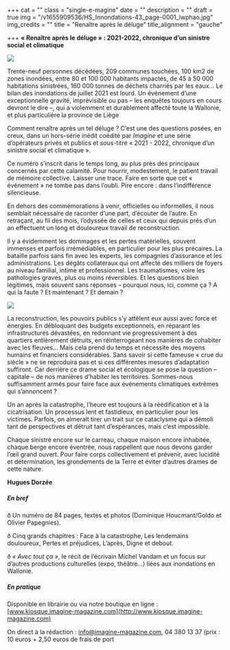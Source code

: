 +++
cat = ""
class = "single-e-magine"
date = ""
description = ""
draft = true
img = "/v1655909536/HS_Innondations-43_page-0001_lwphao.jpg"
img_credits = ""
title = "Renaître après le déluge"
title_alignment = "gauche"

+++
**« Renaître après le déluge » : 2021-2022, chronique d’un sinistre social et climatique**

![](https://res.cloudinary.com/drg3m95yg/image/upload/c_limit,dpr_auto,q_70,w_1000,f_auto/v1655909581/HS_Innondations_Cover_kyxdof.jpg)

Trente-neuf personnes décédées, 209 communes touchées, 100 km2 de zones inondées, entre 80 et 100 000 habitants impactés, de 45 à 50 000 habitations sinistrées, 160 000 tonnes de déchets charriés par les eaux… Le bilan des inondations de juillet 2021 est lourd. Un événement d’une exceptionnelle gravité, imprévisible ou pas – les enquêtes toujours en cours devront le dire –, qui a violemment et durablement affecté toute la Wallonie, et plus particulière la province de Liège

Comment renaître après un tel déluge ? C’est une des questions posées, en creux, dans un hors-série inédit coédité par _Imagine_ et une série d’opérateurs privés et publics et sous-titré « 2021 - 2022, chronique d’un sinistre social et climatique ».

Ce numéro s’inscrit dans le temps long, au plus près des principaux concernés par cette calamité. Pour nourrir, modestement, le patient travail de mémoire collective. Laisser une trace. Faire en sorte que cet « événement » ne tombe pas dans l’oubli. Pire encore : dans l’indifférence silencieuse.

En dehors des commémorations à venir, officielles ou informelles, il nous semblait nécessaire de raconter d’une part, d’écouter de l’autre. En retraçant, au fil des mois, l’odyssée de celles et ceux qui depuis près d’un an effectuent un long et douloureux travail de reconstruction.

Il y a évidemment les dommages et les pertes matérielles, souvent immenses et parfois irrémédiables, en particulier pour les plus précaires. La bataille parfois sans fin avec les experts, les compagnies d’assurance et les administrations. Les dégâts collatéraux qui ont affecté des milliers de foyers au niveau familial, intime et professionnel. Les traumatismes, voire les pathologies graves, plus ou moins réversibles. Et les questions bien légitimes, mais souvent sans réponses – pourquoi nous, ici, comme ça ? A qui la faute ? Et maintenant ? Et demain ?

![](https://res.cloudinary.com/drg3m95yg/image/upload/c_limit,dpr_auto,q_70,w_1000,f_auto/v1655909706/HS_Innondations-4_page-0001_u9bdde.jpg)

La reconstruction, les pouvoirs publics s’y attèlent eux aussi avec force et énergies. En débloquant des budgets exceptionnels, en réparant les infrastructures dévastées, en redonnant vie progressivement à des quartiers entièrement détruits, en réinterrogeant nos manières de cohabiter avec les fleuves… Mais cela prend du temps et nécessite des moyens humains et financiers considérables. Sans savoir si cette fameuse « crue du siècle » ne se reproduira pas et si ces différentes mesures d’adaptation suffiront. Car derrière ce drame social et écologique se pose la question – capitale – de nos manières d’habiter les territoires. Sommes-nous suffisamment armés pour faire face aux événements climatiques extrêmes qui s’annoncent ?

Un an après la catastrophe, l’heure est toujours à la réédification et à la cicatrisation. Un processus lent et fastidieux, en particulier pour les victimes. Parfois, on aimerait tirer un trait sur ce cataclysme qui a démoli tant de perspectives et détruit tant d’espérances, mais c’est impossible.

Chaque sinistré encore sur le carreau, chaque maison encore inhabitée, chaque berge encore éventrée, nous rappellent que nous devons garder l’œil grand ouvert. Pour faire corps collectivement et prévenir, avec lucidité et détermination, les grondements de la Terre et éviter d’autres drames de cette nature. 

**Hugues Dorzée**

##### **En bref**

ð Un numéro de 84 pages, textes et photos (Dominique Houcmant/Goldo et Olivier Papegnies).

ð Cinq grands chapitres : Face à la catastrophe, Les lendemains douloureux, Pertes et préjudices, L’après, Digne et debout.

ð _« Avec tout ça »_, le récit de l’écrivain Michel Vandam et un focus sur d’autres productions culturelles (expo, théâtre…) liées aux inondations en Wallonie.

##### **En pratique**

Disponible en librairie ou via notre boutique en ligne : [www.kiosque.imagine-magazine.com](http://www.kiosque.imagine-magazine.com)

On direct à la rédaction : [info@imagine-magazine.com](mailto:info@imagine-magazine.com), 04 380 13 37 (prix : 10 euros + 2,50 euros de frais de port